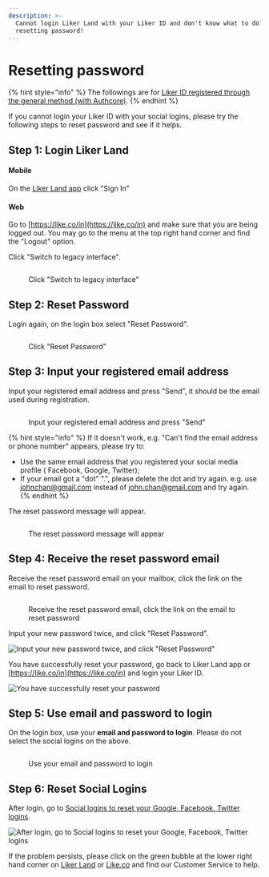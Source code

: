 ```yaml
---
description: >-
  Cannot login Liker Land with your Liker ID and don't know what to do? Try
  resetting password!
---
```


# Resetting password

{% hint style="info" %}
The followings are for [Liker ID registered through the general method (with Authcore)](./).
{% endhint %}

If you cannot login your Liker ID with your social logins, please try the following steps to reset password and see if it helps.&#x20;

## Step 1: Login Liker Land

#### Mobile

On the [Liker Land app](../../liker-land/download.md) click "Sign In"

#### Web

Go to [https://like.co/in](https://like.co/in) and make sure that you are being logged out. You may go to the menu at the top right hand corner and find the "Logout" option.

Click "Switch to legacy interface".

<figure><img src="../../../.gitbook/assets/resetpassword-0-en.png" alt=""><figcaption><p>Click "Switch to legacy interface"</p></figcaption></figure>

## **Step 2:** Reset Password

Login again, on the login box select "Reset Password".

<figure><img src="../../../.gitbook/assets/resetpassword 1-en.png" alt=""><figcaption><p>Click "Reset Password"</p></figcaption></figure>

## Step 3: Input your registered email address

Input your registered email address and press "Send", it should be the email used during registration.

<figure><img src="../../../.gitbook/assets/resetpassword 2-en.png" alt=""><figcaption><p>Input your registered email address and press "Send"</p></figcaption></figure>

{% hint style="info" %}
If it doesn't work, e.g. "Can't find the email address or phone number" appears, please try to:

* Use the same email address that you registered your social media profile ( Facebook, Google, Twitter);
* If your email got a "dot" ".", please delete the  dot and try again. e.g. use johnchan@gmail.com instead of john.chan@gmail.com and try again.
{% endhint %}

The reset password message will appear.

<figure><img src="../../../.gitbook/assets/resetpassword 3-en.png" alt=""><figcaption><p>The reset password message will appear</p></figcaption></figure>

## Step 4: Receive the reset password email

Receive the reset password email on your mailbox, click the link on the email to reset password.

<figure><img src="../../../.gitbook/assets/resetpassword 4-en.png" alt=""><figcaption><p>Receive the reset password email, click the link on the email to reset password</p></figcaption></figure>

Input your new password twice, and click "Reset Password".

![Input your new password twice, and click "Reset Password"](../../../.gitbook/assets/resetpassword-5.png)

You have successfully reset your password, go back to Liker Land app or [https://like.co/in](https://like.co/in) and login your Liker ID.

![You have successfully reset your password](../../../.gitbook/assets/resetpassword-6.png)

## Step 5: Use email and password to login

On the login box, use your **email and password to login**. Please do not select the social logins on the above.

<figure><img src="../../../.gitbook/assets/resetpassword 7-en.png" alt=""><figcaption><p>Use your email and password to login</p></figcaption></figure>

## **Step 6: Reset Social Logins**

After login, go to [Social logins to reset your Google, Facebook, Twitter logins](social-media-logins.md).

![After login, go to Social logins to reset your Google, Facebook, Twitter logins](../../../.gitbook/assets/social-media-logins-1-en.png)

If the problem persists, please click on the green bubble at the lower right hand corner on [Liker Land](https://liker.land/) or [Like.co](https://like.co/) and find our Customer Service to help.
